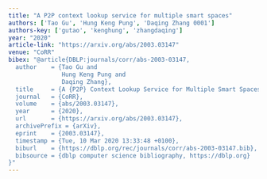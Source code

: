 ```yaml
---
title: "A P2P context lookup service for multiple smart spaces"
authors: ['Tao Gu', 'Hung Keng Pung', 'Daqing Zhang 0001']
authors-key: ['gutao', 'kenghung', 'zhangdaqing']
year: "2020"
article-link: "https://arxiv.org/abs/2003.03147"
venue: "CoRR"
bibex: "@article{DBLP:journals/corr/abs-2003-03147,
  author    = {Tao Gu and
               Hung Keng Pung and
               Daqing Zhang},
  title     = {A {P2P} Context Lookup Service for Multiple Smart Spaces},
  journal   = {CoRR},
  volume    = {abs/2003.03147},
  year      = {2020},
  url       = {https://arxiv.org/abs/2003.03147},
  archivePrefix = {arXiv},
  eprint    = {2003.03147},
  timestamp = {Tue, 10 Mar 2020 13:33:48 +0100},
  biburl    = {https://dblp.org/rec/journals/corr/abs-2003-03147.bib},
  bibsource = {dblp computer science bibliography, https://dblp.org}
}"
---
```

